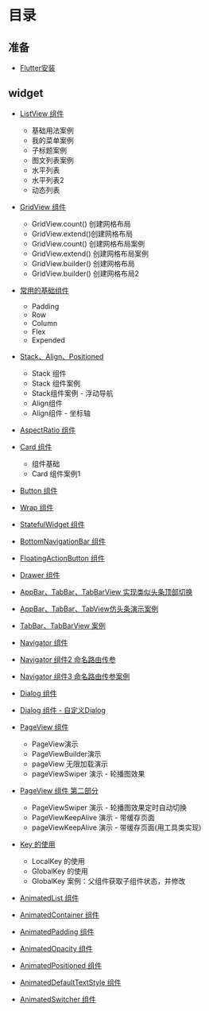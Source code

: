 # 目录

## 准备
- [Flutter安装](./0.prepare/flutter安装.md)

## widget
- [ListView 组件](./2.widget/ListView.md)
    - 基础用法案例
    - 我的菜单案例
    - 子标题案例
    - 图文列表案例
    - 水平列表
    - 水平列表2
    - 动态列表

- [GridView 组件](./2.widget/GridView.md)
    - GridView.count() 创建网格布局
    - GridView.extend()创建网格布局
    - GridView.count() 创建网格布局案例
    - GridView.extend() 创建网格布局案例
    - GridView.builder() 创建网格布局
    - GridView.builder() 创建网格布局2

- [常用的基础组件](./2.widget/various.md)
    - Padding
    - Row
    - Column
    - Flex
    - Expended

- [Stack、Align、Positioned](./2.widget/Stack.md)
    - Stack 组件
    - Stack 组件案例
    - Stack组件案例 - 浮动导航
    - Align组件
    - Align组件 - 坐标轴

- [AspectRatio 组件](./2.widget/AspectRatio.md)

- [Card 组件](./2.widget/Card.md)
    - 组件基础
    - Card 组件案例1


- [Button 组件](./2.widget/Button.md)

- [Wrap 组件](./2.widget/Wrap.md)

- [StatefulWidget 组件](./2.widget/StatefulWidget.md)

- [BottomNavigationBar 组件](./2.widget/BottomNavigationBar.md)

- [FloatingActionButton 组件](./2.widget/FloatingActionButton.md)

- [Drawer 组件](./2.widget/Drawer.md)

- [AppBar、TabBar、TabBarView 实现类似头条顶部切换](./2.widget/AppBar.md)

- [AppBar、TabBar、TabView仿头条演示案例](./2.widget/AppBar2.md)

- [TabBar、TabBarView 案例](./2.widget/TabBar.md)

- [Navigator 组件](./2.widget/Navigator.md)

- [Navigator 组件2 命名路由传参](./2.widget/Navigator2.md)

- [Navigator 组件3 命名路由传参案例](./2.widget/Navigator3.md)

- [Dialog 组件](./2.widget/Dialog.md)

- [Dialog 组件 - 自定义Dialog](./2.widget/Dialog2.md)

- [PageView 组件](./2.widget/PageView.md)
    - PageView演示
    - PageViewBuilder演示
    - pageView 无限加载演示
    - pageViewSwiper 演示 - 轮播图效果

- [PageView 组件 第二部分](./2.widget/PageView2.md)
    - PageViewSwiper 演示 - 轮播图效果定时自动切换
    - PageViewKeepAlive 演示 - 带缓存页面
    - pageViewKeepAlive 演示 - 带缓存页面(用工具类实现)

- [Key 的使用](./2.widget/Key.md)
    - LocalKey 的使用
    - GlobalKey 的使用
    - GlobalKey 案例：父组件获取子组件状态，并修改

- [AnimatedList 组件](./2.widget/AnimatedList.md)

- [AnimatedContainer 组件](./2.widget/AnimatedContainer.md)

- [AnimatedPadding 组件](./2.widget/AnimatedPadding.md)

- [AnimatedOpacity 组件](./2.widget/AnimatedOpacity.md)

- [AnimatedPositioned 组件](./2.widget/AnimatedPositioned.md)

- [AnimatedDefaultTextStyle 组件](./2.widget/AnimatedDefaultTextStyle.md)

- [AnimatedSwitcher 组件](./2.widget/AnimatedSwitcher.md)


